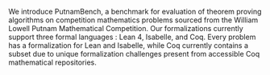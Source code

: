 We introduce PutnamBench, a benchmark for evaluation of theorem proving algorithms on competition mathematics problems sourced from the William Lowell Putnam Mathematical Competition. Our formalizations currently support three formal languages : Lean 4, Isabelle, and Coq. Every problem has a formalization for Lean and Isabelle, while Coq currently contains a subset due to unique formalization challenges present from accessible Coq mathematical repositories. 
